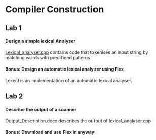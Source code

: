 # Compiler Construction

## Lab 1
#### Design a simple lexical Analyser
[Lexical_analyser.cpp](https://github.com/Venessachege/Compiler_Construction/blob/master/Lab1/lexical_analyser.cpp) contains code that tokenises an input string by matching words with predifined patterns
#### Bonus: Design an automatic lexical analyzer using Flex 
Lexer.l is an implementation of an automatic lexical analyser.


## Lab 2
####  Describe the output of a scanner
Output_Description.docx describes the output of lexical_analyser.cpp 
#### Bonus: Download and use Flex in anyway


